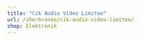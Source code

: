```yaml
---
title: "Cik Audio Video Limitee"
url: /sherbrooke/cik-audio-video-limitee/
shop: Elektronik
---
```

